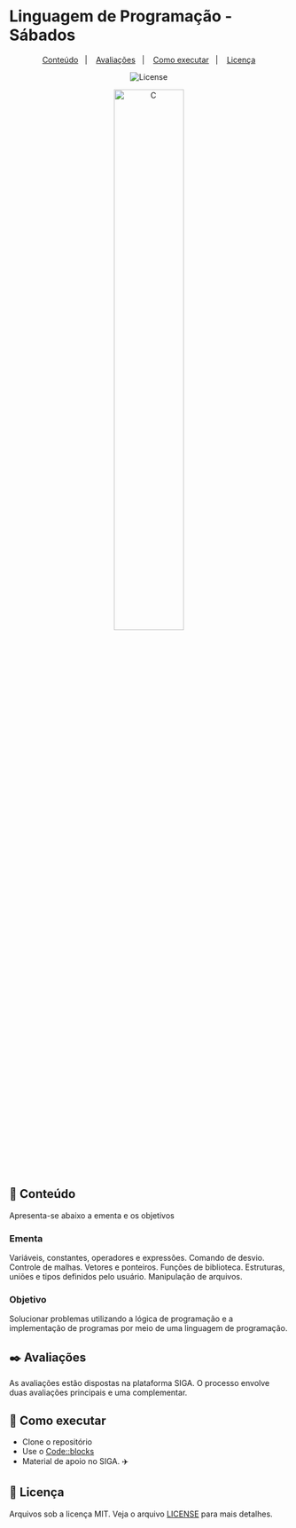 # Linguagem de Programação - Sábados

<p align="center">
  <a href="#notebook-conteúdo">Conteúdo</a>&nbsp;&nbsp;&nbsp;|&nbsp;&nbsp;&nbsp;
  <a href="#black_nib-avalia%C3%A7%C3%B5es">Avaliações</a>&nbsp;&nbsp;&nbsp;|&nbsp;&nbsp;&nbsp;
  <a href="#-como-executar">Como executar</a>&nbsp;&nbsp;&nbsp;|&nbsp;&nbsp;&nbsp;
  <a href="#-licença">Licença</a>
</p>

<p align="center">
  <img alt="License" src="https://img.shields.io/static/v1?label=license&message=MIT&color=8257E5&labelColor=000000">
</p>

<p align="center">
  <img alt="C" src="https://user-images.githubusercontent.com/9035218/109482583-f15e4880-7a5c-11eb-954c-c5af11c78395.png" width="50%" height="50%">
</p>

## :notebook: Conteúdo

Apresenta-se abaixo a ementa e os objetivos

### Ementa
Variáveis, constantes, operadores e expressões. Comando de desvio. Controle de malhas. Vetores e ponteiros. Funções de
biblioteca. Estruturas, uniões e tipos definidos pelo usuário. Manipulação de arquivos.

### Objetivo
Solucionar problemas utilizando a lógica de programação e a implementação de programas por meio de uma linguagem de
programação.


## :black_nib: Avaliações

As avaliações estão dispostas na plataforma SIGA. O processo envolve duas avaliações principais e uma complementar.

## 🚀 Como executar

- Clone o repositório
- Use o <a href="https://codeblocks.org">Code::blocks</a>
- Material de apoio no SIGA. :airplane:

## 📄 Licença

Arquivos sob a licença MIT. Veja o arquivo [LICENSE](LICENSE.md) para mais detalhes.

